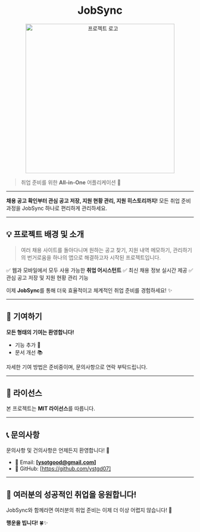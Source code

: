 <div align="center">
  
# JobSync

</div>
<div align="center">
  <img src="https://github.com/user-attachments/assets/aa9cbc2d-f86e-49be-953e-fe500c8757dd" alt="프로젝트 로고" width="400"/>
</div>

> 취업 준비를 위한 **All-in-One** 어플리케이션 🚀

---

**채용 공고 확인부터 관심 공고 저장, 지원 현황 관리, 지원 히스토리까지!**
모든 취업 준비 과정을 JobSync 하나로 편리하게 관리하세요.

---

## 💡 프로젝트 배경 및 소개

> 여러 채용 사이트를 돌아다니며 원하는 공고 찾기, 지원 내역 메모하기, 관리하기의 번거로움을 하나의 앱으로 해결하고자 시작된 프로젝트입니다.

✅ 웹과 모바일에서 모두 사용 가능한 **취업 어시스턴트**
✅ 최신 채용 정보 실시간 제공
✅ 관심 공고 저장 및 지원 현황 관리 기능

이제 **JobSync**를 통해 더욱 효율적이고 체계적인 취업 준비를 경험하세요! ✨

---


## 🤝 기여하기

**모든 형태의 기여는 환영합니다!**

* 기능 추가 🚀
* 문서 개선 📚

자세한 기여 방법은 준비중이며, 문의사항으로 연락 부탁드립니다.

---

## 📄 라이선스

본 프로젝트는 **MIT 라이선스**를 따릅니다.

---

## 📞 문의사항

문의사항 및 건의사항은 언제든지 환영합니다! 💬

* 📧 Email: **\[ysotgood@gmail.com]**
* 🐙 GitHub: \[https://github.com/ystgd07]

---

## 🎉 여러분의 성공적인 취업을 응원합니다!

JobSync와 함께라면 여러분의 취업 준비는 이제 더 이상 어렵지 않습니다! 💪

**행운을 빕니다!** 🍀✨
